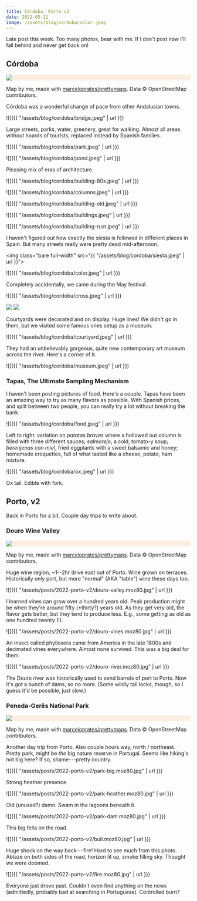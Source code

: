 ```yaml
---
title: Córdoba, Porto v2
date: 2022-05-11
image: /assets/blog/cordoba/color.jpeg
---
```


Late post this week. Too many photos, bear with me. If I don't post now I'll fall behind and never get back on!

## Córdoba

<div style="background-color: #FCEEE1" class="full-width">
<img class="content-width" src="{{ "/assets/blog/cordoba/cordoba-spain-6-r3500.jpg" | url }}">
</div>

<p class="full-width pr2 pr3-ns figcaption attribution">
Map by me, made with <a href="https://github.com/marceloprates/prettymaps/">marceloprates/prettymaps</a>. Data &copy; OpenStreetMap contributors.
</p>

Córdoba was a wonderful change of pace from other Andalusian towns.

![]({{ "/assets/blog/cordoba/bridge.jpeg" | url }})

Large streets, parks, water, greenery, great for walking.
Almost all areas without hoards of tourists, replaced instead by Spanish families.

![]({{ "/assets/blog/cordoba/park.jpeg" | url }})

![]({{ "/assets/blog/cordoba/pond.jpeg" | url }})

Pleasing mix of eras of architecture.

![]({{ "/assets/blog/cordoba/building-80s.jpeg" | url }})

![]({{ "/assets/blog/cordoba/columns.jpeg" | url }})

![]({{ "/assets/blog/cordoba/building-old.jpeg" | url }})

![]({{ "/assets/blog/cordoba/buildings.jpeg" | url }})

![]({{ "/assets/blog/cordoba/building-rust.jpeg" | url }})


I haven't figured out how exactly the siesta is followed in different places in Spain. But many streets really were pretty dead mid-afternoon.

<img class="bare full-width" src="{{ "/assets/blog/cordoba/siesta.jpeg" | url }}">

![]({{ "/assets/blog/cordoba/color.jpeg" | url }})

Completely accidentally, we came during the May festival.

![]({{ "/assets/blog/cordoba/cross.jpeg" | url }})

<div class="flex">
<img src="{{ "/assets/blog/cordoba/mayo-night.jpeg" | url }}" class="bare mh2 flex-auto">
<img src="{{ "/assets/blog/cordoba/mayo-day.jpeg" | url }}" class="bare mh2 flex-auto">
</div>


Courtyards were decorated and on display. Huge lines! We didn't go in them, but we visited some famous ones setup as a museum.

![]({{ "/assets/blog/cordoba/courtyard.jpeg" | url }})

They had an unbelievably gorgeous, quite new contemporary art museum across the river. Here's a corner of it.

![]({{ "/assets/blog/cordoba/museum.jpeg" | url }})

### Tapas, The Ultimate Sampling Mechanism

I haven't been posting pictures of food. Here's a couple. Tapas have been an amazing way to try as many flavors as possible. With Spanish prices, and split between two people, you can really try a lot without breaking the bank.

![]({{ "/assets/blog/cordoba/food.jpeg" | url }})

<p class="figcaption">Left to right: variation on <i>patatas bravas</i> where a hollowed out column is filled with three different sauces; <i>salmorejo</i>, a cold, tomato-y soup; <i>berenjenas con miel</i>, fried eggplants with a sweet balsamic and honey; homemade croquettes, full of what tasted like a cheese, potato, ham mixture.</p>

![]({{ "/assets/blog/cordoba/ox.jpeg" | url }})

<p class="figcaption">Ox tail. Edible with fork.</p>

## Porto, v2

Back in Porto for a bit. Couple day trips to write about.

### Douro Wine Valley

<div style="background-color: #FCEEE1" class="full-width">
<img class="content-width" src="{{ "/assets/posts/2022-porto-v2/douro-portugal-2-perimeter.moz80.jpg" | url }}">
</div>

<p class="full-width pr2 pr3-ns figcaption attribution">
Map by me, made with <a href="https://github.com/marceloprates/prettymaps/">marceloprates/prettymaps</a>. Data &copy; OpenStreetMap contributors.
</p>

Huge wine region, ~1--2hr drive east out of Porto. Wine grown on terraces. Historically only port, but more "normal" (AKA "table") wine these days too.

![]({{ "/assets/posts/2022-porto-v2/douro-valley.moz80.jpg" | url }})

I learned vines can grow over a hundred years old. Peak production might be when they're around fifty (±thirty?) years old. As they get very old, the flavor gets better, but they tend to produce less. E.g., some getting as old as one hundred twenty (!).


![]({{ "/assets/posts/2022-porto-v2/douro-vines.moz80.jpg" | url }})

An insect called phylloxera came from America in the late 1800s and decimated vines everywhere. Almost none survived. This was a big deal for them.

![]({{ "/assets/posts/2022-porto-v2/douro-river.moz80.jpg" | url }})

The Douro river was historically used to send barrels of port to Porto. Now it's got a bunch of dams, so no more. (Some wildly tall locks, though, so I guess it'd be possible, just slow.)

###  Peneda-Gerês National Park

<div style="background-color: #FCEEE1" class="full-width">
<img class="content-width" src="{{ "/assets/posts/2022-porto-v2/peneda-geres-national-park-portugal-4-perimeter.moz80.jpg" | url }}">
</div>

<p class="full-width pr2 pr3-ns figcaption attribution">
Map by me, made with <a href="https://github.com/marceloprates/prettymaps/">marceloprates/prettymaps</a>. Data &copy; OpenStreetMap contributors.
</p>

Another day trip from Porto. Also couple hours way, north / northeast. Pretty park, might be _the_ big nature reserve in Portugal. Seems like hiking's not big here? If so, shame---pretty country.

![]({{ "/assets/posts/2022-porto-v2/park-big.moz80.jpg" | url }})

Strong heather presence.

![]({{ "/assets/posts/2022-porto-v2/park-heather.moz80.jpg" | url }})

Old (unused?) damn. Swam in the lagoons beneath it.

![]({{ "/assets/posts/2022-porto-v2/park-dam.moz80.jpg" | url }})

This big fella on the road.

![]({{ "/assets/posts/2022-porto-v2/bull.moz80.jpg" | url }})

Huge shock on the way back---fire! Hard to see much from this photo. Ablaze on both sides of the road, horizon lit up, smoke filling sky. Thought we were doomed.

![]({{ "/assets/posts/2022-porto-v2/fire.moz80.jpg" | url }})

Everyone just drove past. Couldn't even find anything on the news (admittedly, probably bad at searching in Portuguese). Controlled burn?
